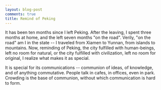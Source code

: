 ```yaml
---
layout: blog-post
comments: true
title: Remind of Peking
---
```



It has been ten months since I left Peking. After the leaving, I spent three months at home, and the left seven months "on the road". Verily, "on the road" am I in the state -- I traveled from Xiamen to Yunnan, from islands to mountains. Now, reminding of Peking, the city fulfilled with human-beings, left no room for natural, or the city fulfilled with civilization, left no room for original, I realize what makes it as special.

It is special for its communications -- communion of ideas, of knowledge, and of anything commutative. People talk in cafes, in offices, even in park. Crowding is the base of communion, without which communication is hard to form.